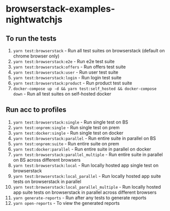 # browserstack-examples-nightwatchjs

## To run the tests

1. `yarn test:browserstack` - Run all test suites on browserstack (default on chrome browser only)
2. `yarn test:browserstack:e2e` - Run e2e test suite
3. `yarn test:browserstack:offers` - Run offers test suite
4. `yarn test:browserstack:user` - Run user test suite
5. `yarn test:browserstack:login` - Run login test suite
6. `yarn test:browserstack:product` - Run product test suite
7. `docker-compose up -d && yarn test:self_hosted && docker-compose down` - Run all test suites on self-hosted docker

## Run acc to profiles

1. `yarn test:browserstack:single` - Run single test on BS
2. `yarn test:onprem:single` - Run single test on prem
3. `yarn test:docker:single` - Run single test on docker
4. `yarn test:browserstack:parallel` - Run entire suite in parallel on BS
5. `yarn test:onprem:suite` - Run entire suite on prem
6. `yarn test:docker:parallel` - Run entire suite in parallel on docker
7. `yarn test:browserstack:parallel_multiple` - Run entire suite in parallel on BS across different browsers
8. `yarn test:browserstack:local` - Run locally hosted app single test on browserstack
9. `yarn test:browserstack:local_parallel` - Run locally hosted app suite tests on browserstack in parallel
10. `yarn test:browserstack:local_parallel_multiple` - Run locally hosted app suite tests on browserstack in parallel across different browsers
11. `yarn generate-reports` - Run after any tests to generate reports
12. `yarn open-reports` - To view the generated reports
